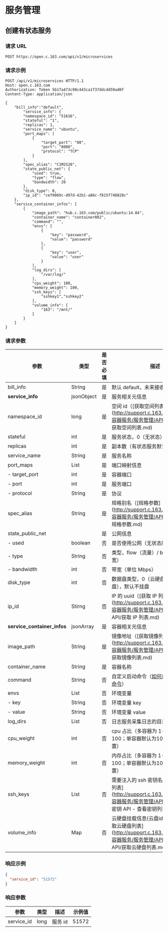 # 服务管理

## 创建有状态服务

### 请求 URL

`POST https://open.c.163.com/api/v1/microservices`

### 请求示例

```http
POST /api/v1/microservices HTTP/1.1
Host: open.c.163.com
Authorization: Token 5b17a473c90c443ca1f37ddcdd59ad0f
Content-Type: application/json

{
    "bill_info":"default",
        "service_info": {
        "namespace_id": "51616",
        "stateful": "1",
        "replicas": 1,
        "service_name": "ubuntu",
        "port_maps": [
            {
                "target_port": "80",
                "port": "8080",
                "protocol": "TCP"
            }
        ],
        "spec_alias": "C1M2S20",
        "state_public_net": {
            "used": true,
            "type": "flow",
            "bandwidth": 20
        },
        "disk_type": 0,
        "ip_id": "cef9069c-d97d-42b1-a86c-f815f748820c"
    },
    "service_container_infos": [
        {
            "image_path": "hub.c.163.com/public/ubuntu:14.04",
            "container_name": "container002",
            "command": "",
            "envs": [
                {
                    "key": "password",
                    "value": "password"
                },
                {
                    "key": "user",
                    "value": "user"
                }
            ],
            "log_dirs": [
                "/var/log/"
            ],
            "cpu_weight": 100,
            "memory_weight": 100,
            "ssh_keys": [
                "sshkey1","sshkey2"
            ],
            "volume_info": {
                "163": "/mnt/"
            }
        }
    ]
}
```

### 请求参数

|             参数            |    类型    | 是否必填 |                                                                     描述                                                                     |                示例值                |
|-----------------------------|------------|----------|----------------------------------------------------------------------------------------------------------------------------------------------|--------------------------------------|
| bill_info                   | String     | 是       | 默认 default，未来接收订单号                                                                                                                 | default                              |
| **service_info**            | jsonObject | 是       | 服务相关元信息                                                                                                                               | 详见示例                             |
| namespace_id                | long       | 是       | 空间 id（[获取空间列表](http://support.c.163.com/md.html#!容器服务/服务管理/API 手册/服务 API/获取空间列表.md)                               | 51616                                |
| stateful                    | int        | 是       | 服务状态，0（无状态）/1（有状态）                                                                                                            | 1                                    |
| replicas                    | int        | 是       | 副本数（有状态服务默认为 1）                                                                                                                 | 1                                    |
| service_name                | String     | 是       | 服务名称                                                                                                                                     | ubuntu                               |
| port_maps                   | List       | 是       | 端口映射信息                                                                                                                                 | 详见示例                             |
| - target_port               | int        | 是       | 容器端口                                                                                                                                     | 80                                   |
| - port                      | int        | 是       | 服务端口                                                                                                                                     | 8080                                 |
| - protocol                  | String     | 是       | 协议                                                                                                                                         | TCP                                  |
| spec_alias                  | String     | 是       | 规格别名（[规格参数](http://support.c.163.com/md.html#!容器服务/服务管理/API 手册/服务 API/规格参数.md)                                      | C1M2S20                              |
| state_public_net            |            | 是       | 公网信息                                                                                                                                     | 详见示例                             |
| - used                      | boolean    | 否       | 是否使用公网（无状态服务为 false）                                                                                                           | true                                 |
| - type                      | String     | 否       | 类型，flow（流量）/ bandwidth（带宽）                                                                                                        | flow                                 |
| - bandwidth                 | int        | 否       | 带宽（单位 Mbps）                                                                                                                            | 20                                   |
| disk_type                   | int        | 否       | 数据盘类型，0（云硬盘）/2（不挂盘），默认不挂盘                                                                                              | 0                                    |
| ip_id                       | Stirng     | 否       | IP 的 uuid（[获取 IP 列表](http://support.c.163.com/md.html#!容器服务/服务管理/API 手册/IP管理 API/获取 IP 列表.md)                          | cef9069c-d97d-42b1-a86c-f815f748820c |
| **service_container_infos** | jsonArray  | 是       | 容器相关元信息                                                                                                                               | 详见示例                             |
| image_path                  | String     | 是       | 镜像地址（[获取镜像列表](http://support.c.163.com/md.html#!容器服务/服务管理/API 手册/服务 API/获取镜像列表.md)                              | hub.c.163.com/public/ubuntu:14.04    |
| container_name              | String     | 是       | 容器名称                                                                                                                                     | container002                         |
| command                     | String     | 否       | 自定义启动命令（[如何自定义服务启动命令](http://support.c.163.com/md.html#!容器服务/服务管理/使用指南/如何自定义服务启动命令.md)）           |                                      |
| envs                        | List       | 否       | 环境变量                                                                                                                                     |                                      |
| - key                       | String     | 否       | 环境变量 key                                                                                                                                 | password                             |
| - value                     | String     | 否       | 环境变量 value                                                                                                                               | password                             |
| log_dirs                    | List       | 否       | 日志服务采集日志的目录                                                                                                                       | ["/var/log/"]                        |
| cpu_weight                  | int        | 否       | cpu 占比（多容器为 1-99，总和为100；单容器默认为100，可以不设置）                                                                            | 100                                  |
| memory_weight               | int        | 否       | 内存占比（多容器为 1-99，总和为100；单容器默认为100，可以不设置）                                                                            | 100                                  |
| ssh_keys                    | List       | 否       | 需要注入的 ssh 密钥名称（[获取密钥列表](http://support.c.163.com/md.html#!容器服务/服务管理/API 手册/密钥 API/密钥 API - 查看密钥列表.md)    | ["sshkey1","sshkey2"]                |
| volume_info                 | Map        | 否       | 云硬盘挂载信息{云盘id:挂载路径}（[获取云硬盘列表](http://support.c.163.com/md.html#!容器服务/服务管理/API 手册/云硬盘 API/获取云硬盘列表.md) | {"163": "/mnt/"}                     |


### 响应示例

```json
{
  "service_id": "51572"
}
```

### 响应参数

|    参数    | 类型 |   描述  | 示例值 |
|------------|------|---------|--------|
| service_id | long | 服务 id |  51572 |




